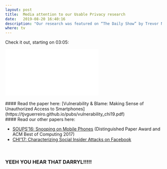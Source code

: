 ```yaml
---
layout: post
title:  Media attention to our Usable Privacy research
date:   2019-08-20 16:40:16
description: "Our research was featured on “The Daily Show” by Trevor Noah on July 29th.  A funny sketch with a skewed interpretation of our findings. Check our CHI 2019 paper to know more and see the sketch (URL)"
where: tv
---
```


Check it out, starting on 03:05:
<br>
<div>
<iframe src="//media.mtvnservices.com/embed/mgid:arc:video:comedycentral.com:a8e1f53b-821a-4ec0-bae7-527572d1c998"  frameborder="0" allowfullscreen="true"></iframe>
</div>
<br>
#### Read the paper here: [Vulnerability & Blame: Making Sense of Unauthorized Access to Smartphones](https://tjvguerreiro.github.io/pubs/vulnerability_chi19.pdf)

<br>
#### Read our other papers here:

- [SOUPS’16: Snooping on Mobile Phones](http://www.di.fc.ul.pt/~tjvg/amc/snooping.pdf) (Distinguished Paper Award and ACM Best of Computing 2017)
- [CHI’17: Characterizing Social Insider Attacks on Facebook](http://www.di.fc.ul.pt/~tjvg/inconspicuous/social-insider-chi17.pdf)

<br>

### YEEH YOU HEAR THAT DARRYL!!!!!